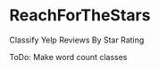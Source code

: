 ReachForTheStars
================

Classify Yelp Reviews By Star Rating

ToDo:
Make word count classes
